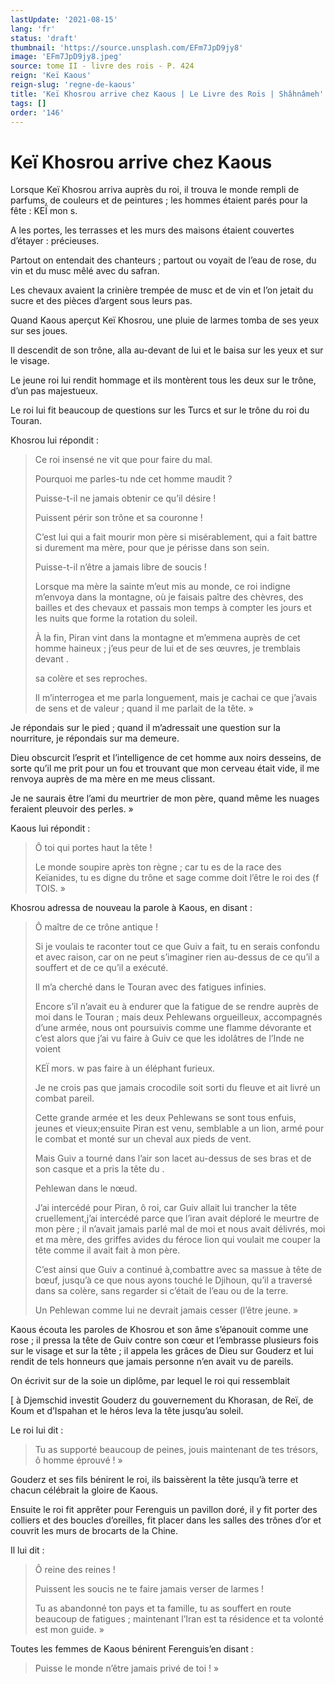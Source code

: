 ```yaml
---
lastUpdate: '2021-08-15'
lang: 'fr'
status: 'draft'
thumbnail: 'https://source.unsplash.com/EFm7JpD9jy8'
image: 'EFm7JpD9jy8.jpeg'
source: tome II - livre des rois - P. 424
reign: 'Keï Kaous'
reign-slug: 'regne-de-kaous'
title: 'Keï Khosrou arrive chez Kaous | Le Livre des Rois | Shâhnâmeh'
tags: []
order: '146'
---
```


<!-- LTeX: language=fr -->

# Keï Khosrou arrive chez Kaous

Lorsque Keï Khosrou arriva auprès du roi, il trouva le monde rempli de parfums, de couleurs et de peintures ; les hommes étaient parés pour la fête : KEÏ mon s.

A les portes, les terrasses et les murs des maisons étaient couvertes d’étayer : précieuses.

Partout on entendait des chanteurs ; partout ou voyait de l’eau de rose, du vin et du musc mêlé avec du safran.

Les chevaux avaient la crinière trempée de musc et de vin et l’on jetait du sucre et des pièces d’argent sous leurs pas.

Quand Kaous aperçut Keï Khosrou, une pluie de larmes tomba de ses yeux sur ses joues.

Il descendit de son trône, alla au-devant de lui et le baisa sur les yeux et sur le visage.

Le jeune roi lui rendit hommage et ils montèrent tous les deux sur le trône, d’un pas majestueux.

Le roi lui fit beaucoup de questions sur les Turcs et sur le trône du roi du Touran.

Khosrou lui répondit :

> Ce roi insensé ne vit que pour faire du mal.
>
> Pourquoi me parles-tu nde cet homme maudit ?
>
> Puisse-t-il ne jamais obtenir ce qu’il désire !
>
> Puissent périr son trône et sa couronne !
>
> C’est lui qui a fait mourir mon père si misérablement, qui a fait battre si durement ma mère, pour que je périsse dans son sein.
>
> Puisse-t-il n’être a jamais libre de soucis !
>
> Lorsque ma mère la sainte m’eut mis au monde, ce roi indigne m’envoya dans la montagne, où je faisais paître des chèvres, des bailles et des chevaux et passais mon temps à compter les jours et les nuits que forme la rotation du soleil.
>
> À la fin, Piran vint dans la montagne et m’emmena auprès de cet homme haineux ; j’eus peur de lui et de ses œuvres, je tremblais devant .
>
> sa colère et ses reproches.
>
> Il m’interrogea et me parla longuement, mais je cachai ce que j’avais de sens et de valeur ; quand il me parlait de la tête. »

Je répondais sur le pied ; quand il m’adressait une question sur la nourriture, je répondais sur ma demeure.

Dieu obscurcit l’esprit et l’intelligence de cet homme aux noirs desseins, de sorte qu’il me prit pour un fou et trouvant que mon cerveau était vide, il me renvoya auprès de ma mère en me meus clissant.

Je ne saurais être l’ami du meurtrier de mon père, quand même les nuages feraient pleuvoir des perles. »

Kaous lui répondit :

> Ô toi qui portes haut la tête !
>
> Le monde soupire après ton règne ; car tu es de la race des Keïanides, tu es digne du trône et sage comme doit l’être le roi des
(f TOIS. »

Khosrou adressa de nouveau la parole à Kaous, en disant :

> Ô maître de ce trône antique !
>
> Si je voulais te raconter tout ce que Guiv a fait, tu en serais confondu et avec raison, car on ne peut s’imaginer rien au-dessus de ce qu’il a souffert et de ce qu’il a exécuté.
>
> Il m’a cherché dans le Touran avec des fatigues infinies.
>
> Encore s’il n’avait eu à endurer que la fatigue de se rendre auprès de moi dans le Touran ; mais deux Pehlewans orgueilleux, accompagnés d’une armée, nous ont poursuivis comme une flamme dévorante et c’est alors que j’ai vu faire à Guiv ce que les idolâtres de l’Inde ne voient
>
> KEÏ mors. w pas faire à un éléphant furieux.
>
> Je ne crois pas que jamais crocodile soit sorti du fleuve et ait livré un combat pareil.
>
> Cette grande armée et les deux Pehlewans se sont tous enfuis, jeunes et vieux;ensuite Piran est venu, semblable a un lion, armé pour le combat et monté sur un cheval aux pieds de vent.
>
> Mais Guiv a tourné dans l’air son lacet au-dessus de ses bras et de son casque et a pris la tête du .
>
> Pehlewan dans le nœud.
>
> J’ai intercédé pour Piran,
ô roi, car Guiv allait lui trancher la tête cruellement,j’ai intercédé parce que l’iran avait déploré le meurtre de mon père ; il n’avait jamais parlé mal de moi et nous avait délivrés, moi et ma mère, des griffes avides du féroce lion qui voulait me couper la tête comme il avait fait à mon père.
>
> C’est ainsi que Guiv a continué à,combattre avec sa massue à tête de bœuf, jusqu’à ce que nous ayons touché le Djihoun, qu’il a traversé dans sa colère, sans regarder si c’était de l’eau ou de la terre.
>
> Un Pehlewan comme lui ne devrait jamais cesser (l’être jeune. »

Kaous écouta les paroles de Khosrou et son âme s’épanouit comme une rose ; il pressa la tête de Guiv contre son cœur et l’embrasse plusieurs fois sur le visage et sur la tête ; il appela les grâces de Dieu sur Gouderz et lui rendit de tels honneurs que jamais personne n’en avait vu de pareils.

On écrivit sur de la soie un diplôme, par lequel le roi qui ressemblait

[
à Djemschid investit Gouderz du gouvernement du Khorasan, de Reï, de Koum et d’Ispahan et le héros leva la tête jusqu’au soleil.

Le roi lui dit :

> Tu as supporté beaucoup de peines, jouis maintenant de tes trésors, ô homme éprouvé ! »

Gouderz et ses fils bénirent le roi, ils baissèrent la tête jusqu’à terre et chacun célébrait la gloire de Kaous.

Ensuite le roi fit apprêter pour Ferenguis un pavillon doré, il y fit porter des colliers et des boucles d’oreilles, fit placer dans les salles des trônes d’or et couvrit les murs de brocarts de la Chine.

Il lui dit :

> Ô reine des reines !
>
> Puissent les soucis ne te faire jamais verser de larmes !
>
> Tu as abandonné ton pays et ta famille, tu as souffert en route beaucoup de fatigues ; maintenant l’Iran est ta résidence et ta volonté est mon guide. »

Toutes les femmes de Kaous bénirent Ferenguis’en disant :

> Puisse le monde n’être jamais privé de toi ! »
